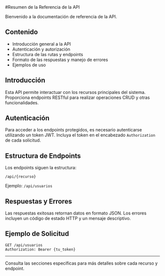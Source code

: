 #Resumen de la Referencia de la API

Bienvenido a la documentación de referencia de la API.

## Contenido

- Introducción general a la API
- Autenticación y autorización
- Estructura de las rutas y endpoints
- Formato de las respuestas y manejo de errores
- Ejemplos de uso

## Introducción

Esta API permite interactuar con los recursos principales del sistema. Proporciona endpoints RESTful para realizar operaciones CRUD y otras funcionalidades.

## Autenticación

Para acceder a los endpoints protegidos, es necesario autenticarse utilizando un token JWT. Incluya el token en el encabezado `Authorization` de cada solicitud.

## Estructura de Endpoints

Los endpoints siguen la estructura:

```
/api/{recurso}
```

Ejemplo: `/api/usuarios`

## Respuestas y Errores

Las respuestas exitosas retornan datos en formato JSON. Los errores incluyen un código de estado HTTP y un mensaje descriptivo.

## Ejemplo de Solicitud

```http
GET /api/usuarios
Authorization: Bearer {tu_token}
```

---

Consulta las secciones específicas para más detalles sobre cada recurso y endpoint.